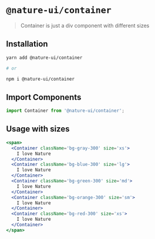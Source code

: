 # `@nature-ui/container`

> Container is just a div component with different sizes

## Installation

```sh
yarn add @nature-ui/container

# or

npm i @nature-ui/container
```

## Import Components

```jsx
import Container from '@nature-ui/container';
```

## Usage with sizes

```jsx
<span>
  <Container className='bg-gray-300' size='xs'>
    I love Nature
  </Container>
  <Container className='bg-blue-300' size='lg'>
    I love Nature
  </Container>
  <Container className='bg-green-300' size='md'>
    I love Nature
  </Container>
  <Container className='bg-orange-300' size='sm'>
    I love Nature
  </Container>
  <Container className='bg-red-300' size='xs'>
    I love Nature
  </Container>
</span>
```
